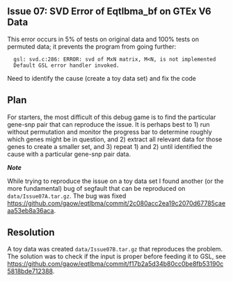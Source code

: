 ## Issue 07: SVD Error of Eqtlbma_bf on GTEx V6 Data
This error occurs in 5% of tests on original data and 100% tests on permuted data; it prevents the program from going further:

```
  gsl: svd.c:286: ERROR: svd of MxN matrix, M<N, is not implemented
  Default GSL error handler invoked.
```

Need to identify the cause (create a toy data set) and fix the code

## Plan
For starters, the most difficult of this debug game is to find the particular gene-snp pair that can reproduce the issue. It is perhaps best to 1) run without permutation and monitor the progress bar to determine roughly which genes might be in question, and 2) extract all relevant data for those genes to create a smaller set, and 3) repeat 1) and 2) until identified the cause with a particular gene-snp pair data.

**_Note_**

 While trying to reproduce the issue on a toy data set I found another (or the more fundamental) bug of segfault that can be reproduced on `data/Issue07A.tar.gz`. The bug was fixed https://github.com/gaow/eqtlbma/commit/2c080acc2ea19c2070d67785caeaa53eb8a36aca.

## Resolution
A toy data was created `data/Issue07B.tar.gz` that reproduces the problem. The solution was to check if the input is proper before feeding it to GSL, see https://github.com/gaow/eqtlbma/commit/f17b2a5d34b80cc0be8fb53190c5818bde712388.
